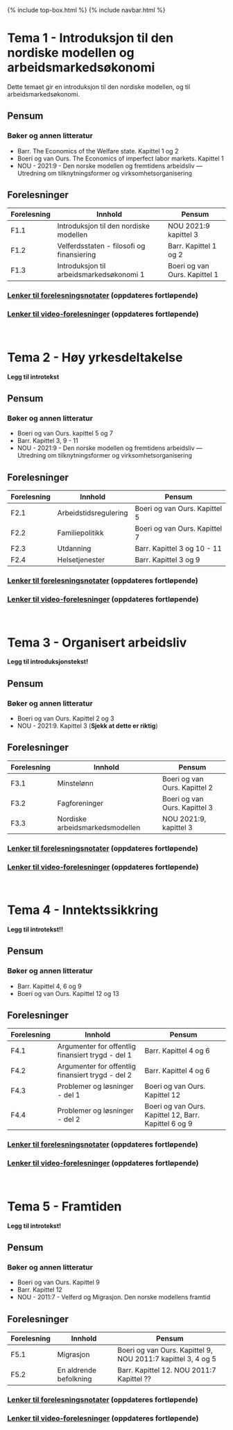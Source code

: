 {% include top-box.html %} <!-- Kode for å inkludere boksen på toppen av siden. Se _config.yml for å gjøre endringer. -->
{% include navbar.html %} <!-- Kode for navigasjonsmeny. Se navbar.html for å gjøre endringer. -->
<!-- Gjør endringer under her -->

# Tema 1 - Introduksjon til den nordiske modellen og arbeidsmarkedsøkonomi <a name="tema1"></a>
Dette temaet gir en introduksjon til den nordiske modellen, og til arbeidsmarkedsøkonomi.

## Pensum
### Bøker og annen litteratur
* Barr. The Economics of the Welfare state. Kapittel 1 og 2
* Boeri og van Ours. The Economics of imperfect labor markets. Kapittel 1
* NOU - 2021:9 - Den norske modellen og fremtidens arbeidsliv — Utredning om tilknytningsformer og virksomhetsorganisering

## Forelesninger

| Forelesning | Innhold | Pensum | 
| ----------- |------- |----- | 
| F1.1 | Introduksjon til den nordiske modellen | NOU 2021:9 kapittel 3 |
| F1.2 | Velferdsstaten - filosofi og finansiering | Barr. Kapittel 1 og 2 |
| F1.3 | Introduksjon til arbeidsmarkedsøkonomi 1 | Boeri og van Ours. Kapittel 1 |

### [Lenker til forelesningsnotater](forelesninger.md#f_t1) (oppdateres fortløpende)

### [Lenker til video-forelesninger](video.md#v_t1) (oppdateres fortløpende)

&nbsp;
&nbsp;

# Tema 2 - Høy yrkesdeltakelse <a name="tema2"></a>
**Legg til introtekst**

## Pensum
### Bøker og annen litteratur
* Boeri og van Ours. kapittel 5 og 7
* Barr. Kapittel 3, 9 - 11
* NOU - 2021:9 - Den norske modellen og fremtidens arbeidsliv — Utredning om tilknytningsformer og virksomhetsorganisering

## Forelesninger

| Forelesning | Innhold | Pensum | 
| ----------- |------- |----- | 
| F2.1 | Arbeidstidsregulering | Boeri og van Ours. Kapittel 5|
| F2.2 | Familiepolitikk | Boeri og van Ours. Kapittel 7 |
| F2.3 | Utdanning | Barr. Kapittel 3 og 10 - 11 |
| F2.4 | Helsetjenester | Barr. Kapittel 3 og 9  |

### [Lenker til forelesningsnotater](forelesninger.md#f_t2) (oppdateres fortløpende)

### [Lenker til video-forelesninger](video.md#v_t2) (oppdateres fortløpende)

&nbsp;
&nbsp;

# Tema 3 - Organisert arbeidsliv <a name="tema3"></a>
**Legg til introduksjonstekst!**

## Pensum
### Bøker og annen litteratur
* Boeri og van Ours. Kapittel 2 og 3
* NOU - 2021:9. Kapittel 3 (**Sjekk at dette er riktig**)

## Forelesninger

| Forelesning | Innhold | Pensum | 
| ----------- |------- |----- | 
| F3.1 | Minstelønn | Boeri og van Ours. Kapittel 2|
| F3.2 | Fagforeninger | Boeri og van Ours. Kapittel 3 |
| F3.3 | Nordiske arbeidsmarkedsmodellen | NOU 2021:9, kapittel 3|

### [Lenker til forelesningsnotater](forelesninger.md#f_t3) (oppdateres fortløpende)

### [Lenker til video-forelesninger](video.md#v_t3) (oppdateres fortløpende)

&nbsp;
&nbsp;

# Tema 4 - Inntektssikkring <a name="tema4"></a>
**Legg til introtekst!!**

## Pensum
### Bøker og annen litteratur
* Barr. Kapittel 4, 6 og 9
* Boeri og van Ours. Kapittel 12 og 13

## Forelesninger

| Forelesning | Innhold | Pensum | 
| ----------- |------- |----- | 
| F4.1 | Argumenter for offentlig finansiert trygd - del 1 | Barr. Kapittel 4 og 6|
| F4.2 | Argumenter for offentlig finansiert trygd - del 2 | Barr. Kapittel 4 og 6 |
| F4.3 | Problemer og løsninger - del 1| Boeri og van Ours. Kapittel 12|
| F4.4 | Problemer og løsninger - del 2 |Boeri og van Ours. Kapittel 12, Barr. Kapittel 6 og 9|

### [Lenker til forelesningsnotater](forelesninger.md#f_t4) (oppdateres fortløpende)

### [Lenker til video-forelesninger](video.md#v_t4) (oppdateres fortløpende)

&nbsp;
&nbsp;

# Tema 5 - Framtiden <a name="tema5"></a>
**Legg til introtekst!**

## Pensum
### Bøker og annen litteratur
* Boeri og van Ours. Kapittel 9
* Barr. Kapittel 12
* NOU - 2011:7 - Velferd og Migrasjon. Den norske modellens framtid

## Forelesninger

| Forelesning | Innhold | Pensum | 
| ----------- |------- |----- | 
| F5.1 | Migrasjon | Boeri og van Ours. Kapittel 9, NOU 2011:7 kapittel 3, 4 og 5|
| F5.2 | En aldrende befolkning | Barr. Kapittel 12. NOU 2011:7 Kapittel ?? |


### [Lenker til forelesningsnotater](forelesninger.md#f_t5) (oppdateres fortløpende)
### [Lenker til video-forelesninger](video.md#v_t5) (oppdateres fortløpende)
